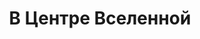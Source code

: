 ---
draft: false
slug: v-tsentre-vselennoi-25a7ae3f
title: В Центре Вселенной
type: books
params:
  authors:
  - Андреас Штайнхефель (Andreas Steinhöfel)
  bookTitle: В Центре Вселенной
  book_description: 'Близнецы Фил и Диана и их мать Глэсс приехали из-за океана и
    поселились в доставшееся им по наследству поместье Визибл. Они - предмет обсуждения
    и осуждения всей округи. Причин - море: сейчас Глэсс всего тридцать четыре, а
    её детям - по семнадцать; Фил долгое время дружил со странным мальчишкой со взглядом
    серийного убийцы; Диана однажды ранила в руку местного хулигана по кличке Обломок,
    да ещё как - стрелой, выпущенной из лука! <br /><br />Но постепенно Фил понимает:
    у каждого жителя этого маленького городка - свои секреты, свои проблемы, свои
    причины стать изгоем. День за днём покровы тайн снимаются, и юноша видит окружающую
    действительность всё более сложной, неоднозначной. Быть может, принятие этой неоднозначности
    и есть взросление? Или взросление - в том, чтобы разобраться, где же находится
    центр твоей Вселенной?<br /><br />Роман Андреаса Штайнхёфеля "В центре Вселенной",
    опубликованный в Германии в 1998 году, стал на родине писателя классикой young
    adult - текстом, с которым знаком всякий думающий читатель 18-25 лет.'
  cover: https://images-na.ssl-images-amazon.com/images/S/compressed.photo.goodreads.com/books/1554146186i/44740441.jpg
  isbn: '9785000834886'
  languages:
  - Русский
  goodreads_link: https://www.goodreads.com/book/show/44740441
  page_count: '432'
  publication_year: '2018'
  publishers:
  - Издательский дом «КомпасГид»
  russian_audioversion: 'no'
  russian_translation_status: exists
  short_book_description: Близнецы Фил и Диана и их мать Глэсс приехали из-за океана
    и поселились в доставшееся им по наследству поместье Визибл. Они - предмет обсуждения
    и осуждения всей округи...
  tags:
  - German literature
  - Germany
  - LGBTQ+
  - coming of age
  - contemporary
  - family
  - fiction
  - gay
  - queer
  - romance
  - young adult (YA)
  translators:
  - Татьяна Зборовская
---